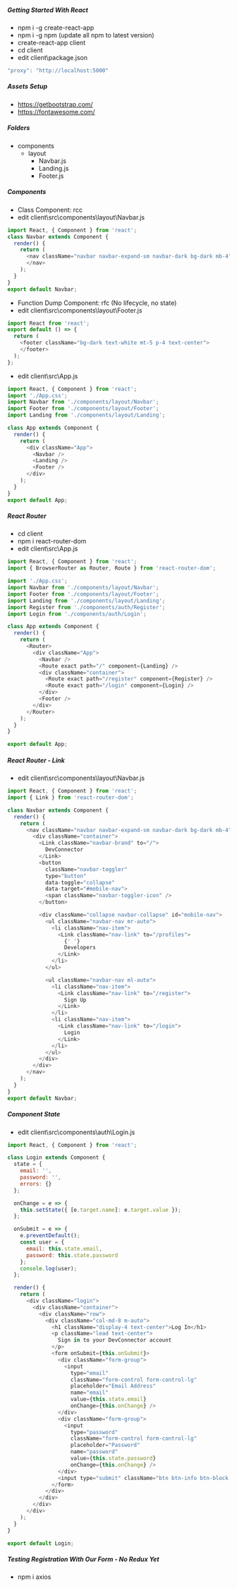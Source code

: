 ##### Getting Started With React
* npm i -g create-react-app
* npm i -g npm (update all npm to latest version)
* create-react-app client
* cd client
* edit client\package.json
```javascript
"proxy": "http://localhost:5000"
```
##### Assets Setup
* https://getbootstrap.com/
* https://fontawesome.com/

##### Folders
* components
    * layout
        * Navbar.js
        * Landing.js
        * Footer.js

##### Components
* Class Component: rcc
* edit client\src\components\layout\Navbar.js
```javascript
import React, { Component } from 'react';
class Navbar extends Component {
  render() {
    return (
      <nav className="navbar navbar-expand-sm navbar-dark bg-dark mb-4">
      </nav>
    );
  }
}
export default Navbar;
```
* Function Dump Component: rfc (No lifecycle, no state)
* edit client\src\components\layout\Footer.js
```javascript
import React from 'react';
export default () => {
  return (
    <footer className="bg-dark text-white mt-5 p-4 text-center">
    </footer>
  );
};
```
* edit client\src\App.js
```javascript
import React, { Component } from 'react';
import './App.css';
import Navbar from './components/layout/Navbar';
import Footer from './components/layout/Footer';
import Landing from './components/layout/Landing';

class App extends Component {
  render() {
    return (
      <div className="App">
        <Navbar />
        <Landing />
        <Footer />
      </div>
    );
  }
}
export default App;
```

##### React Router
* cd client
* npm i react-router-dom
* edit client\src\App.js
```javascript
import React, { Component } from 'react';
import { BrowserRouter as Router, Route } from 'react-router-dom';

import './App.css';
import Navbar from './components/layout/Navbar';
import Footer from './components/layout/Footer';
import Landing from './components/layout/Landing';
import Register from './components/auth/Register';
import Login from './components/auth/Login';

class App extends Component {
  render() {
    return (
      <Router>
        <div className="App">
          <Navbar />
          <Route exact path="/" component={Landing} />
          <div className="container">
            <Route exact path="/register" component={Register} />
            <Route exact path="/login" component={Login} />
          </div>
          <Footer />
        </div>
      </Router>
    );
  }
}

export default App;
```
##### React Router - Link
* edit client\src\components\layout\Navbar.js
```javascript
import React, { Component } from 'react';
import { Link } from 'react-router-dom';

class Navbar extends Component {
  render() {
    return (
      <nav className="navbar navbar-expand-sm navbar-dark bg-dark mb-4">
        <div className="container">
          <Link className="navbar-brand" to="/">
            DevConnector
          </Link>
          <button
            className="navbar-toggler"
            type="button"
            data-toggle="collapse"
            data-target="#mobile-nav">
            <span className="navbar-toggler-icon" />
          </button>

          <div className="collapse navbar-collapse" id="mobile-nav">
            <ul className="navbar-nav mr-auto">
              <li className="nav-item">
                <Link className="nav-link" to="/profiles">
                  {' '}
                  Developers
                </Link>
              </li>
            </ul>

            <ul className="navbar-nav ml-auto">
              <li className="nav-item">
                <Link className="nav-link" to="/register">
                  Sign Up
                </Link>
              </li>
              <li className="nav-item">
                <Link className="nav-link" to="/login">
                  Login
                </Link>
              </li>
            </ul>
          </div>
        </div>
      </nav>
    );
  }
}
export default Navbar;
```

##### Component State
* edit client\src\components\auth\Login.js
```javascript
import React, { Component } from 'react';

class Login extends Component {
  state = {
    email: '',
    password: '',
    errors: {}
  };

  onChange = e => {
    this.setState({ [e.target.name]: e.target.value });
  };

  onSubmit = e => {
    e.preventDefault();
    const user = {
      email: this.state.email,
      password: this.state.password
    };
    console.log(user);
  };

  render() {
    return (
      <div className="login">
        <div className="container">
          <div className="row">
            <div className="col-md-8 m-auto">
              <h1 className="display-4 text-center">Log In</h1>
              <p className="lead text-center">
                Sign in to your DevConnector account
              </p>
              <form onSubmit={this.onSubmit}>
                <div className="form-group">
                  <input
                    type="email"
                    className="form-control form-control-lg"
                    placeholder="Email Address"
                    name="email"
                    value={this.state.email}
                    onChange={this.onChange} />
                </div>
                <div className="form-group">
                  <input
                    type="password"
                    className="form-control form-control-lg"
                    placeholder="Password"
                    name="password"
                    value={this.state.password}
                    onChange={this.onChange} />
                </div>
                <input type="submit" className="btn btn-info btn-block mt-4" />
              </form>
            </div>
          </div>
        </div>
      </div>
    );
  }
}

export default Login;
```

##### Testing Registration With Our Form - No Redux Yet
* npm i axios
